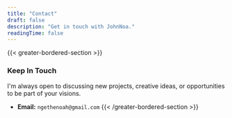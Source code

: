 ```yaml
---
title: "Contact"
draft: false
description: "Get in touch with JohnNoa."
readingTime: false
---
```

{{< greater-bordered-section >}}
### Keep In Touch

I'm always open to discussing new projects, creative ideas, or opportunities to be part of your visions.

*   **Email:** `ngethenoah@gmail.com`
{{< /greater-bordered-section >}}



